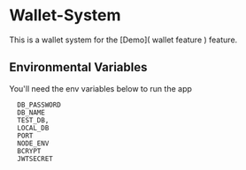 # Wallet-System
This is a wallet system for the [Demo](
  wallet feature
) feature.


## Environmental Variables

You'll need the env variables below to run the app

```
  DB_PASSWORD
  DB_NAME
  TEST_DB,
  LOCAL_DB
  PORT
  NODE_ENV
  BCRYPT
  JWTSECRET

```